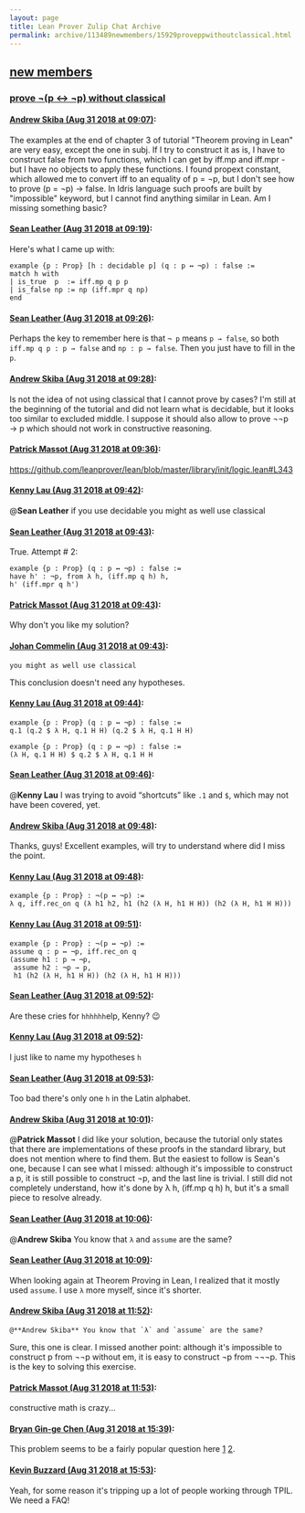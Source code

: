 ```yaml
---
layout: page
title: Lean Prover Zulip Chat Archive 
permalink: archive/113489newmembers/15929proveppwithoutclassical.html
---
```


## [new members](index.html)
### [prove ¬(p ↔ ¬p) without classical](15929proveppwithoutclassical.html)

#### [Andrew Skiba (Aug 31 2018 at 09:07)](https://leanprover.zulipchat.com/#narrow/stream/113489-new%20members/topic/prove%20%C2%AC%28p%20%E2%86%94%20%C2%ACp%29%20without%20classical/near/133107905):
The examples at the end of chapter 3 of tutorial "Theorem proving in Lean" are very easy, except the one in subj. If I try to construct it as is, I have to construct false from two functions, which I can get by iff.mp and iff.mpr - but I have no objects to apply these functions. I found propext constant, which allowed me to convert iff to an equality of p = ¬p, but I don't see how to prove (p = ¬p) → false. In Idris language such proofs are built by "impossible" keyword, but I cannot find anything similar in Lean. Am I missing something basic?

#### [Sean Leather (Aug 31 2018 at 09:19)](https://leanprover.zulipchat.com/#narrow/stream/113489-new%20members/topic/prove%20%C2%AC%28p%20%E2%86%94%20%C2%ACp%29%20without%20classical/near/133108380):
Here's what I came up with:

```lean
example {p : Prop} [h : decidable p] (q : p ↔ ¬p) : false :=
match h with
| is_true  p  := iff.mp q p p
| is_false np := np (iff.mpr q np)
end
```

#### [Sean Leather (Aug 31 2018 at 09:26)](https://leanprover.zulipchat.com/#narrow/stream/113489-new%20members/topic/prove%20%C2%AC%28p%20%E2%86%94%20%C2%ACp%29%20without%20classical/near/133108711):
Perhaps the key to remember here is that `¬ p` means `p → false`, so both `iff.mp q p : p → false` and `np : p → false`. Then you just have to fill in the `p`.

#### [Andrew Skiba (Aug 31 2018 at 09:28)](https://leanprover.zulipchat.com/#narrow/stream/113489-new%20members/topic/prove%20%C2%AC%28p%20%E2%86%94%20%C2%ACp%29%20without%20classical/near/133108794):
Is not the idea of not using classical that I cannot prove by cases? I'm still at the beginning of the tutorial and did not learn what is decidable, but it looks too similar to excluded middle. I suppose it should also allow to prove ¬¬p  → p which should not work in constructive reasoning.

#### [Patrick Massot (Aug 31 2018 at 09:36)](https://leanprover.zulipchat.com/#narrow/stream/113489-new%20members/topic/prove%20%C2%AC%28p%20%E2%86%94%20%C2%ACp%29%20without%20classical/near/133109087):
https://github.com/leanprover/lean/blob/master/library/init/logic.lean#L343

#### [Kenny Lau (Aug 31 2018 at 09:42)](https://leanprover.zulipchat.com/#narrow/stream/113489-new%20members/topic/prove%20%C2%AC%28p%20%E2%86%94%20%C2%ACp%29%20without%20classical/near/133109264):
@**Sean Leather** if you use decidable you might as well use classical

#### [Sean Leather (Aug 31 2018 at 09:43)](https://leanprover.zulipchat.com/#narrow/stream/113489-new%20members/topic/prove%20%C2%AC%28p%20%E2%86%94%20%C2%ACp%29%20without%20classical/near/133109327):
True. Attempt # 2:

```lean
example {p : Prop} (q : p ↔ ¬p) : false :=
have h' : ¬p, from λ h, (iff.mp q h) h,
h' (iff.mpr q h')
```

#### [Patrick Massot (Aug 31 2018 at 09:43)](https://leanprover.zulipchat.com/#narrow/stream/113489-new%20members/topic/prove%20%C2%AC%28p%20%E2%86%94%20%C2%ACp%29%20without%20classical/near/133109343):
Why don't you like my solution?

#### [Johan Commelin (Aug 31 2018 at 09:43)](https://leanprover.zulipchat.com/#narrow/stream/113489-new%20members/topic/prove%20%C2%AC%28p%20%E2%86%94%20%C2%ACp%29%20without%20classical/near/133109344):
```quote
you might as well use classical
```
This conclusion doesn't need any hypotheses.

#### [Kenny Lau (Aug 31 2018 at 09:44)](https://leanprover.zulipchat.com/#narrow/stream/113489-new%20members/topic/prove%20%C2%AC%28p%20%E2%86%94%20%C2%ACp%29%20without%20classical/near/133109401):
```lean
example {p : Prop} (q : p ↔ ¬p) : false :=
q.1 (q.2 $ λ H, q.1 H H) (q.2 $ λ H, q.1 H H)

example {p : Prop} (q : p ↔ ¬p) : false :=
(λ H, q.1 H H) $ q.2 $ λ H, q.1 H H
```

#### [Sean Leather (Aug 31 2018 at 09:46)](https://leanprover.zulipchat.com/#narrow/stream/113489-new%20members/topic/prove%20%C2%AC%28p%20%E2%86%94%20%C2%ACp%29%20without%20classical/near/133109467):
@**Kenny Lau** I was trying to avoid “shortcuts” like `.1` and `$`,  which may not have been covered, yet.

#### [Andrew Skiba (Aug 31 2018 at 09:48)](https://leanprover.zulipchat.com/#narrow/stream/113489-new%20members/topic/prove%20%C2%AC%28p%20%E2%86%94%20%C2%ACp%29%20without%20classical/near/133109539):
Thanks, guys! Excellent examples, will try to understand where did I miss the point.

#### [Kenny Lau (Aug 31 2018 at 09:48)](https://leanprover.zulipchat.com/#narrow/stream/113489-new%20members/topic/prove%20%C2%AC%28p%20%E2%86%94%20%C2%ACp%29%20without%20classical/near/133109541):
```lean
example {p : Prop} : ¬(p ↔ ¬p) :=
λ q, iff.rec_on q (λ h1 h2, h1 (h2 (λ H, h1 H H)) (h2 (λ H, h1 H H)))
```

#### [Kenny Lau (Aug 31 2018 at 09:51)](https://leanprover.zulipchat.com/#narrow/stream/113489-new%20members/topic/prove%20%C2%AC%28p%20%E2%86%94%20%C2%ACp%29%20without%20classical/near/133109629):
```lean
example {p : Prop} : ¬(p ↔ ¬p) :=
assume q : p ↔ ¬p, iff.rec_on q
(assume h1 : p → ¬p,
 assume h2 : ¬p → p,
 h1 (h2 (λ H, h1 H H)) (h2 (λ H, h1 H H)))
```

#### [Sean Leather (Aug 31 2018 at 09:52)](https://leanprover.zulipchat.com/#narrow/stream/113489-new%20members/topic/prove%20%C2%AC%28p%20%E2%86%94%20%C2%ACp%29%20without%20classical/near/133109671):
Are these cries for `hhhhhh`elp, Kenny? :wink:

#### [Kenny Lau (Aug 31 2018 at 09:52)](https://leanprover.zulipchat.com/#narrow/stream/113489-new%20members/topic/prove%20%C2%AC%28p%20%E2%86%94%20%C2%ACp%29%20without%20classical/near/133109676):
I just like to name my hypotheses `h`

#### [Sean Leather (Aug 31 2018 at 09:53)](https://leanprover.zulipchat.com/#narrow/stream/113489-new%20members/topic/prove%20%C2%AC%28p%20%E2%86%94%20%C2%ACp%29%20without%20classical/near/133109689):
Too bad there's only one `h` in the Latin alphabet.

#### [Andrew Skiba (Aug 31 2018 at 10:01)](https://leanprover.zulipchat.com/#narrow/stream/113489-new%20members/topic/prove%20%C2%AC%28p%20%E2%86%94%20%C2%ACp%29%20without%20classical/near/133109997):
@**Patrick Massot** I did like your solution, because the tutorial only states that there are implementations of these proofs in the standard library, but does not mention where to find them. But the easiest to follow is Sean's one, because I can see what I missed: although it's impossible to construct a p, it is still possible to construct ¬p, and the last line is trivial. I still did not completely understand, how it's done by λ h, (iff.mp q h) h, but it's a small piece to resolve already.

#### [Sean Leather (Aug 31 2018 at 10:06)](https://leanprover.zulipchat.com/#narrow/stream/113489-new%20members/topic/prove%20%C2%AC%28p%20%E2%86%94%20%C2%ACp%29%20without%20classical/near/133110240):
@**Andrew Skiba** You know that `λ` and `assume` are the same?

#### [Sean Leather (Aug 31 2018 at 10:09)](https://leanprover.zulipchat.com/#narrow/stream/113489-new%20members/topic/prove%20%C2%AC%28p%20%E2%86%94%20%C2%ACp%29%20without%20classical/near/133110323):
When looking again at Theorem Proving in Lean, I realized that it mostly used `assume`. I use `λ` more myself, since it's shorter.

#### [Andrew Skiba (Aug 31 2018 at 11:52)](https://leanprover.zulipchat.com/#narrow/stream/113489-new%20members/topic/prove%20%C2%AC%28p%20%E2%86%94%20%C2%ACp%29%20without%20classical/near/133114894):
```quote
@**Andrew Skiba** You know that `λ` and `assume` are the same?
```
Sure, this one is clear. I missed another point: although it's impossible to construct p from ¬¬p without em, it is easy to construct ¬p from ¬¬¬p. This is the key to solving this exercise.

#### [Patrick Massot (Aug 31 2018 at 11:53)](https://leanprover.zulipchat.com/#narrow/stream/113489-new%20members/topic/prove%20%C2%AC%28p%20%E2%86%94%20%C2%ACp%29%20without%20classical/near/133114912):
constructive math is crazy...

#### [Bryan Gin-ge Chen (Aug 31 2018 at 15:39)](https://leanprover.zulipchat.com/#narrow/stream/113489-new%20members/topic/prove%20%C2%AC%28p%20%E2%86%94%20%C2%ACp%29%20without%20classical/near/133124674):
This problem seems to be a fairly popular question here [1](https://leanprover.zulipchat.com/#narrow/stream/113488-general/subject/Logic.20.26.20Proof/near/127708058) [2](https://leanprover.zulipchat.com/#narrow/stream/113489-new-members/subject/(no.20topic)/near/132923537).

#### [Kevin Buzzard (Aug 31 2018 at 15:53)](https://leanprover.zulipchat.com/#narrow/stream/113489-new%20members/topic/prove%20%C2%AC%28p%20%E2%86%94%20%C2%ACp%29%20without%20classical/near/133125379):
Yeah, for some reason it's tripping up a lot of people working through TPIL. We need a FAQ!


